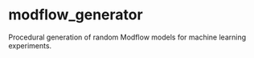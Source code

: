 # modflow_generator
Procedural generation of random Modflow models for machine learning experiments.
